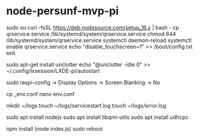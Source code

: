 # node-persunf-mvp-pi

sudo su
curl -fsSL https://deb.nodesource.com/setup_16.x | bash -
cp qrservice.service /lib/systemd/system/qrservice.service
chmod 644 /lib/systemd/system/qrservice.service
systemctl daemon-reload
systemctl enable qrservice.service
echo "disable_touchscreen=1" >> /boot/config.txt
exit


sudo apt-get install unclutter
echo "@unclutter -idle 0" >> ~/.config/lxsession/LXDE-pi/autostart

sudo raspi-config
-> Display Options -> Screen Blanking -> No

cp _env.conf
nano env.conf

mkdir ~/logs
touch ~/logs/servicestart.log
touch ~/logs/error.log

sudo apt install nodejs
sudo apt install libqmi-utils
sudo apt install udhcpc

npm install
(node index.js)
sudo reboot
